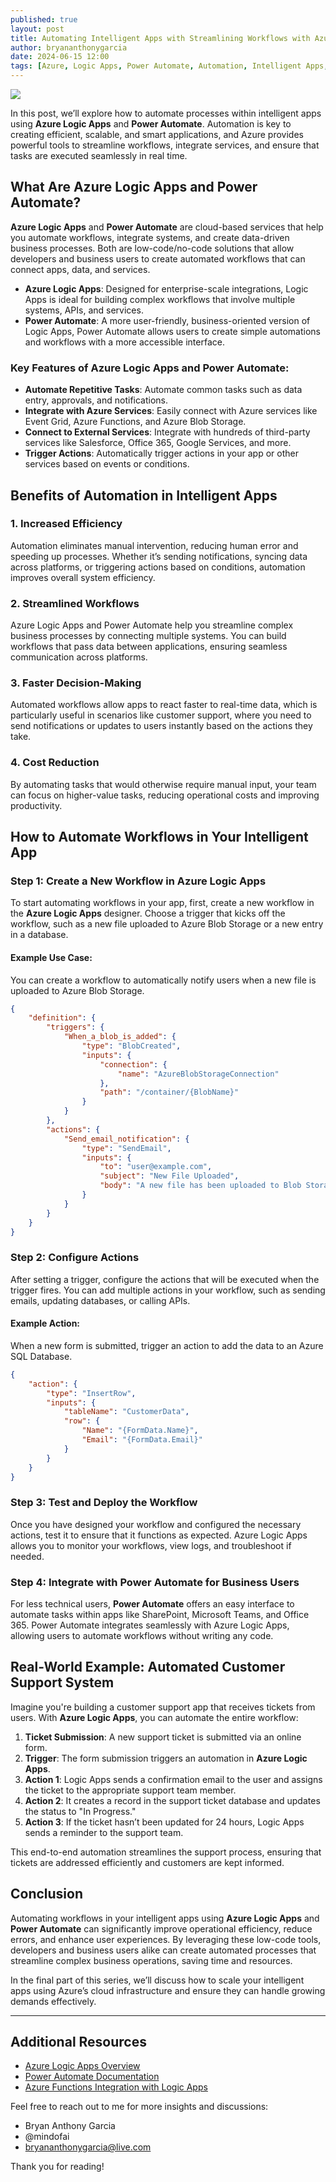```yaml
---
published: true
layout: post
title: Automating Intelligent Apps with Streamlining Workflows with Azure Logic Apps and Power Automate
author: bryananthonygarcia
date: 2024-06-15 12:00
tags: [Azure, Logic Apps, Power Automate, Automation, Intelligent Apps, Workflow, Cloud]
---
```


<img src="{{site.baseurl}}/azure-logic-apps-banner.jpg"/>

In this post, we’ll explore how to automate processes within intelligent apps using **Azure Logic Apps** and **Power Automate**. Automation is key to creating efficient, scalable, and smart applications, and Azure provides powerful tools to streamline workflows, integrate services, and ensure that tasks are executed seamlessly in real time.

## What Are Azure Logic Apps and Power Automate?

**Azure Logic Apps** and **Power Automate** are cloud-based services that help you automate workflows, integrate systems, and create data-driven business processes. Both are low-code/no-code solutions that allow developers and business users to create automated workflows that can connect apps, data, and services.

- **Azure Logic Apps**: Designed for enterprise-scale integrations, Logic Apps is ideal for building complex workflows that involve multiple systems, APIs, and services.
- **Power Automate**: A more user-friendly, business-oriented version of Logic Apps, Power Automate allows users to create simple automations and workflows with a more accessible interface.

### Key Features of Azure Logic Apps and Power Automate:
- **Automate Repetitive Tasks**: Automate common tasks such as data entry, approvals, and notifications.
- **Integrate with Azure Services**: Easily connect with Azure services like Event Grid, Azure Functions, and Azure Blob Storage.
- **Connect to External Services**: Integrate with hundreds of third-party services like Salesforce, Office 365, Google Services, and more.
- **Trigger Actions**: Automatically trigger actions in your app or other services based on events or conditions.

## Benefits of Automation in Intelligent Apps

### 1. **Increased Efficiency**

Automation eliminates manual intervention, reducing human error and speeding up processes. Whether it’s sending notifications, syncing data across platforms, or triggering actions based on conditions, automation improves overall system efficiency.

### 2. **Streamlined Workflows**

Azure Logic Apps and Power Automate help you streamline complex business processes by connecting multiple systems. You can build workflows that pass data between applications, ensuring seamless communication across platforms.

### 3. **Faster Decision-Making**

Automated workflows allow apps to react faster to real-time data, which is particularly useful in scenarios like customer support, where you need to send notifications or updates to users instantly based on the actions they take.

### 4. **Cost Reduction**

By automating tasks that would otherwise require manual input, your team can focus on higher-value tasks, reducing operational costs and improving productivity.

## How to Automate Workflows in Your Intelligent App

### Step 1: **Create a New Workflow in Azure Logic Apps**

To start automating workflows in your app, first, create a new workflow in the **Azure Logic Apps** designer. Choose a trigger that kicks off the workflow, such as a new file uploaded to Azure Blob Storage or a new entry in a database.

#### Example Use Case:
You can create a workflow to automatically notify users when a new file is uploaded to Azure Blob Storage.

```json
{
    "definition": {
        "triggers": {
            "When_a_blob_is_added": {
                "type": "BlobCreated",
                "inputs": {
                    "connection": {
                        "name": "AzureBlobStorageConnection"
                    },
                    "path": "/container/{BlobName}"
                }
            }
        },
        "actions": {
            "Send_email_notification": {
                "type": "SendEmail",
                "inputs": {
                    "to": "user@example.com",
                    "subject": "New File Uploaded",
                    "body": "A new file has been uploaded to Blob Storage."
                }
            }
        }
    }
}
```

### Step 2: **Configure Actions**

After setting a trigger, configure the actions that will be executed when the trigger fires. You can add multiple actions in your workflow, such as sending emails, updating databases, or calling APIs.

#### Example Action:
When a new form is submitted, trigger an action to add the data to an Azure SQL Database.

```json
{
    "action": {
        "type": "InsertRow",
        "inputs": {
            "tableName": "CustomerData",
            "row": {
                "Name": "{FormData.Name}",
                "Email": "{FormData.Email}"
            }
        }
    }
}
```

### Step 3: **Test and Deploy the Workflow**

Once you have designed your workflow and configured the necessary actions, test it to ensure that it functions as expected. Azure Logic Apps allows you to monitor your workflows, view logs, and troubleshoot if needed.

### Step 4: **Integrate with Power Automate for Business Users**

For less technical users, **Power Automate** offers an easy interface to automate tasks within apps like SharePoint, Microsoft Teams, and Office 365. Power Automate integrates seamlessly with Azure Logic Apps, allowing users to automate workflows without writing any code.

## Real-World Example: Automated Customer Support System

Imagine you're building a customer support app that receives tickets from users. With **Azure Logic Apps**, you can automate the entire workflow:

1. **Ticket Submission**: A new support ticket is submitted via an online form.
2. **Trigger**: The form submission triggers an automation in **Azure Logic Apps**.
3. **Action 1**: Logic Apps sends a confirmation email to the user and assigns the ticket to the appropriate support team member.
4. **Action 2**: It creates a record in the support ticket database and updates the status to "In Progress."
5. **Action 3**: If the ticket hasn’t been updated for 24 hours, Logic Apps sends a reminder to the support team.

This end-to-end automation streamlines the support process, ensuring that tickets are addressed efficiently and customers are kept informed.

## Conclusion

Automating workflows in your intelligent apps using **Azure Logic Apps** and **Power Automate** can significantly improve operational efficiency, reduce errors, and enhance user experiences. By leveraging these low-code tools, developers and business users alike can create automated processes that streamline complex business operations, saving time and resources.

In the final part of this series, we’ll discuss how to scale your intelligent apps using Azure’s cloud infrastructure and ensure they can handle growing demands effectively.

---

## Additional Resources

- [Azure Logic Apps Overview](https://learn.microsoft.com/en-us/azure/logic-apps/)
- [Power Automate Documentation](https://learn.microsoft.com/en-us/power-automate/)
- [Azure Functions Integration with Logic Apps](https://learn.microsoft.com/en-us/azure/logic-apps/logic-apps-azure-functions-connector)

Feel free to reach out to me for more insights and discussions:

- Bryan Anthony Garcia
- @mindofai
- bryananthonygarcia@live.com

Thank you for reading!
